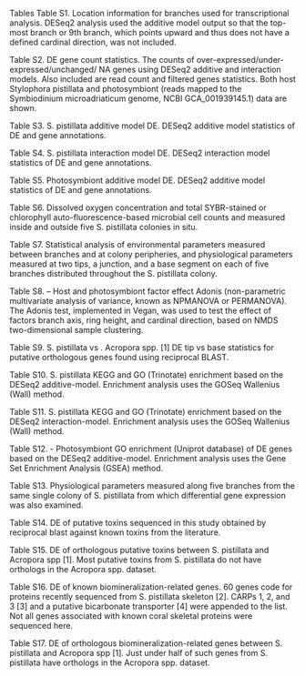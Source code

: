 Tables
Table S1. Location information for branches used for transcriptional analysis. DESeq2 analysis used the additive model output so that the top-most branch or 9th branch, which points upward and thus does not have a defined cardinal direction, was not included.

Table S2. DE gene count statistics. The counts of over-expressed/under-expressed/unchanged/ NA genes using DESeq2 additive and interaction models. Also included are read count and filtered genes statistics.  Both host Stylophora pistillata and photosymbiont (reads mapped to the Symbiodinium microadriaticum genome, NCBI GCA_001939145.1) data are shown.

Table S3. S. pistillata additive model DE. DESeq2 additive model statistics of DE and gene annotations.

Table S4. S. pistillata interaction model DE. DESeq2 interaction model statistics of DE and gene annotations.

Table S5. Photosymbiont additive model DE. DESeq2 additive model statistics of DE and gene annotations.

Table S6. Dissolved oxygen concentration and total SYBR-stained or chlorophyll auto-fluorescence-based microbial cell counts and measured inside and outside five S. pistillata colonies in situ.

Table S7. Statistical analysis of environmental parameters measured between branches and at colony peripheries, and physiological parameters measured at two tips, a junction, and a base segment on each of five branches distributed throughout the S. pistillata colony.

Table S8. – Host and photosymbiont factor effect Adonis (non-parametric multivariate analysis of variance, known as NPMANOVA or PERMANOVA). The Adonis test, implemented in Vegan, was used to test the effect of factors branch axis, ring height, and cardinal direction, based on NMDS two-dimensional sample clustering.

Table S9. S. pistillata vs . Acropora spp. [1] DE tip vs base statistics for putative orthologous genes found using reciprocal BLAST.

Table S10. S. pistillata KEGG and GO (Trinotate) enrichment based on the DESeq2 additive-model. Enrichment analysis uses the GOSeq Wallenius (Wall) method.

Table S11. S. pistillata KEGG and GO (Trinotate) enrichment based on the DESeq2 interaction-model. Enrichment analysis uses the GOSeq Wallenius (Wall) method.

Table S12. - Photosymbiont GO enrichment (Uniprot database) of DE genes based on the DESeq2 additive-model. Enrichment analysis uses the Gene Set Enrichment Analysis (GSEA) method.

Table S13. Physiological parameters measured along five branches from the same single colony of S. pistillata from which differential gene expression was also examined.

Table S14. DE of putative toxins sequenced in this study obtained by reciprocal blast against known toxins from the literature.

Table S15. DE of orthologous putative toxins between S. pistillata and Acropora spp [1]. Most putative toxins from S. pistillata do not have orthologs in the Acropora spp. dataset.

Table S16. DE of known biomineralization-related genes. 60 genes code for proteins recently sequenced from S. pistillata skeleton [2]. CARPs 1, 2, and 3 [3] and a putative bicarbonate transporter [4] were appended to the list. Not all genes associated with known coral skeletal proteins were sequenced here.

Table S17. DE of orthologous biomineralization-related genes between S. pistillata and Acropora spp [1]. Just under half of such genes from S. pistillata have orthologs in the Acropora spp. dataset.
